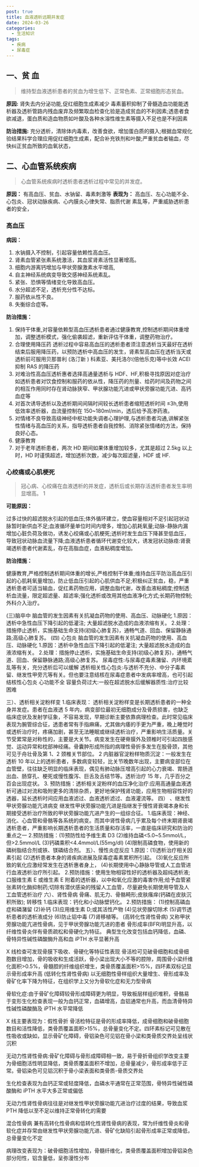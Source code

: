 ```yaml
---
post: true
title: 血液透析远期并发症
date: 2024-03-26
categories:
  - 生活知识
tags:
  - 疾病
  - 尿毒症
---
```


## 一、贫 血

> 维持型血液透析患者的贫血为增生低下、正常色素、正常细胞形态贫血。

**原因:** 肾失去内分泌功能,促红细胞生成素减少 毒素蓄积抑制了骨髓造血功能能透析器及透析管路内残血废弃及频繁取血检查化验是造成贫血的不利因素;透患者食欲减退，蛋白质和造血物质如叶酸及各种水溶性维生素等摄入不足也是不利因素

**防治措施:** 充分透析，清除体内毒素，改善食欲，增加蛋白质的摄入;根据血常规化验结果科学合理应用促红细胞生成素，配合补充铁剂和叶酸;严重贫血者输血，尽快纠正贫血所致的血氧状态，

## 二、心血管系统疾病

> 心血管系统疾病时透析患者透析过程中常见的并发症。

**原因：** 有高血压、贫血、水钠留、毒素刺激等
**表现为：** 高血压、左心功能不全、心包炎、冠状动脉疾病、心内膜炎心律失常、脂质代谢 素乱等，严重威胁透析患者的安全，

### 高血压

**病因：**

1. 水钠摄入不控制，引起容量依赖性高血压。
1. 肾素血管紧张素系统激活，其血浆肾素活性显著增高。
1. 细胞内游离钙增加与甲状旁腺激素水平增高,
1. 自主神经系统病变导致交感神经系统素乱。
1. 紧张、恐惧等情绪变化导致高血压。
1. 水分超滤不足，透析充分性不达标。
1. 服药依从性不良。
1. 失衡综合症等。

**防治措施：**

1. 保持干体重,对容量依赖型高血压透析患者通过健康教育,控制透析期间体重增加，调整透析模式，强化偷袭超滤，重新评估干体重，调整药物治疗。
1. 合理使用降压药 透析过程中容易高血压的透析患者须注意透析当天最好在透析结束后服用降压药，以预防透析中高血压的发生，肾素型高血压在透析当天或透析前可服用贝那普利 (洛汀新 ) 科素亚、美托洛尔(倍他乐克)等中长效 ACEI 抑制 RAS 的降压药
1. 对难治性高血压透析惠者选择高通量透析与 HDF、HF,积极寻找原因对症治疗如透析患者对饮食控制和服药的依从性，降压药的剂量、给药时间及药物之间的相互作用同时存在肾动脉狭窄、甲状腺功能亢进或甲状旁腺功能亢进、高钙血症等
1. 对首次诱导透析以及透析期间间隔时间较长透析患者缩短透析时间 ≤3h,使用低效率透析器，血流量控制在 150~180ml/min，透后给予高渗药液。
1. 对情绪不良导致高级神经中枢功能失调者心理护理,与透析患者沟通,讲解紧张性情绪与高血压的关系，指导透析患者自我控制、消除紧张情绪的方法，保持良好心态。
1. 健康教育
1. 对于老年透析患者，两次 HD 期间如果体重增加较多，尤其是超过 2.5kg 以上时，HD 时谨慎超滤，增加透析次数，减少每次超滤量，HDF 或 HF.

### 心绞痛或心肌梗死

> 冠心病、心绞痛在血液透析的并发症，透析后或长期存活透析患者发生率明显增高。 1

**可能原因：**

过多过快的超滤脱水引起的低血压;体外循环建立，使血容量相对不足引起冠状动脉暂时新供血不足;血液循环量单位时间内增多，增加心肌耗氧量;动脉-静脉内漏增加心脏负荷及做功，诱发心绞痛或心肌梗死;透析时发生血压下降甚至低血压，导致冠状动脉血流量下降;血液透析患者循环代谢变化较大，诱发冠状动脉痉:肾衰竭透析患者代谢紊乱，存在高脂血症，血液粘稠度增加。

**防治措施：**

健康教育,严格控制透析期间体重的增长,严格控制干体重;维持血压平防治高血压引起的心肌耗氧量增加，防止低血压引起的心肌供血不足;积极纠正贫血，稳，严重透析患者可适当输血，促红素药物应用，调整血脂代谢，改善血液粘稠度;控制透析血流量，限定超滤量、超滤率;强化透析或改用其他血液净化方式;长期药物控制;外科介入治疗。

(三)脑卒中
脑血管的发生因素有关抗凝血药物的使用、高血压、动脉硬化 1.原因：透析中急性血压下降引起的低灌注; 大量超滤脱水造成的血液浓缩有关。 2.处理：措施停止透析，实施基础生命支持(初级心肺复苏)，通畅气道、回血、保留静脉通路;高级心肺复苏。
(四) 心包炎
脑血管的发生因素有关抗凝血药物的使用、高血压、动脉硬化 1.原因：透析中急性血压下降引起的低灌注; 大量超滤脱水造成的血液浓缩有关。 2.处理：措施停止透析，实施基础生命支持(初级心肺复苏)，通畅气道、回血、保留静脉通路;高级心肺复苏。
尿毒症性:与尿毒症毒素潴留、内环境紊乱等有关，充分透析后可以缓解
透析相关性心包炎:与透析不充分、中分子毒素留、继发性甲旁亢等有关。但也要注意结核在尿毒症患者中发病率增高，也可引起结核性心包炎
心功能不全
容量负荷过大:一般在超滤脱水后缓解器质性:治疗比较困难

三）、透析相关淀粉样变 1.临床表现： 透析相关淀粉样变是长期透析患者的一种全身并发症。患者在血液透 5 年内，病变部位最初无细胞成分及骨质损害，也缺乏临床症状及发射学征象，不容易发现，早期诊断主要依靠病理检查。此时常见临床表现为腕管综合征，透患者常有手指麻痛，尤其做内痿的手更为严重，晚上睡觉时或透析治疗时，疼痛加剧，甚至无法睡眠或继续透析治疗，严重影响生活质量。关节受累常是对称性的，主要是大关节。病变发生在硬脊膜外及颈椎时可引起四肢感觉、运动异常和枕部神经痛。骨囊肿形成所指的病理性骨折多发生在股骨颈，其他可见于舟壮骨及第 1、2 颈椎关节部位。
2 内脏器官淀粉样物质沉淀：一般发生在透析 10 年以上的透析患者，多数病变较轻，比关节晚数年出现，主要病变部位在血管壁，往往缺乏明显的临床表现，偶见有肺动脉压增高引起的心力衰竭、胃肠道出血、肠穿孔、梗死或慢性腹泻、巨舌及舌结节等。透析治疗 15 年，几乎百分之百会出现症状。 3. 预防措施：透析相关淀粉样的血压净化治疗:应用高通量血液透析可通过对流和吸附更多的清除杂质，更好地保护残肾功能，应用生物相容性好的透器，延长透析时间应用血液滤过、血液透析滤过、血液灌流等。
四） 、继发性甲状旁腺功能亢进病变
继发性甲状旁腺功能亢进是指继发于慢性肾衰竭本身和长期接受透析治疗所致的甲状旁腺功能亢进产生的一组综合征。 1.临床表现：神经、消化、心血管和骨骼等各系统的病变。而其中肾性骨病几乎累及每个终末期肾衰竭透析患者，严重影响长期透析患者的生活质量和存活率，一直是临床研究和防治的重点之一 2.预防措施：(1)预防性给予维生素 D3
(2)维持血磷<5.0~5.5mmol/L，但>2.5mmol/L
(3)钙磷乘积<4.4mmol/L(55mg/dl)
(4)限制高磷食物，使用新的磷树脂结合剂或铁、镁磷结合剂。
五）、慢性炎症反应 1.原因：(1)透析治疗相关因素引起
(2)透析患者本身的肾疾病进展及尿毒症毒素累积所引起。
(3)氧化反应所致的氧化应激经常发生在透析惠者身上，
(4)长期使用中心静脉导管或人工血管进行血液透析治疗所引起。 2.预防措施：使用生物相容性好的透析器及超纯透析液;口服维生素 E 或维生素 E 附着的透析器，以中和氧化应激的毒害作用;给予血管紧张素转化酶抑制药;切除有潜伏感染的残留人工血管，尽量避免长期使用导管及人工血管透析治疗
六）、肾性骨病
骨痛、肌无力、骨骼畸形;皮肤瘙痒(钙磷在皮肤沉积所致); 转移性 1.临床表现：钙化和小动脉壁钙化。 2.预防措施：
(1)控制高磷血症和磷潴留
(2)补钙
(3)应用维生素 D;或其活性产物
(4)见状旁腺切除术
(5)调节透析患者的透析液成分
(6)防止铝中毒
(7)肾移植等。
(高转化性肾性骨病)
又称甲状旁腺功能亢进性骨病，见于甲状旁腺功能亢进的患者
骨形成率(BFR)明显升高，以纤维性骨炎伴有骨质疏松和骨硬化为特征。
典型生化改变包括血钙降低，血磷、骨特异性碱性磷酸酶升高和血 iPTH 水平显著升高

X 线检查可发现骨膜下吸收、骨硬化等特征性表现
骨活检可见破骨细胞和成骨细胞数目增加，骨的吸收和生成活跃，骨小梁出现大小不等的腔隙，周围骨小梁纤维化面积>0.5%，骨髓腔的纤维组织增生，类骨质覆盖面积>15%，四环素双标记显示骨形成率升高
(低转化性肾性骨病)
以无细胞性骨样组织大量增生、骨形成率及骨矿化率下降为特征，在组织学上又分为骨软化症和无力型骨病

骨软化症:由于骨矿化障碍较骨形成障碍更为明显，导致板层样组织堆积，骨骼易于变形生化检查表现一般为血钙正常，血磷增高，血铝通常也升高，而血清骨特异性碱性磷酸酶及 iPTH 水平常降低

X 线主要表现为：假性骨折
骨活检特征是骨的形成率降低，成骨细胞和破骨细胞数目和活性降低，类骨质覆盖面积>15%，总骨量变化不定。四环素标记可见散在性吸收或缺如，显示骨矿化障碍，骨铝染色可见铝在骨小梁和类骨质交界处呈线状沉积

无动力性肾性骨病:骨矿化障碍与骨形成障碍相一致，易于骨折骨组织学改变主要为骨细胞活性明显降低，类骨质覆盖面积不增加，总骨量减少，骨形成率低于正常。骨铝染色可见铝沉积于骨小梁表面和类骨质-骨质交界处

生化检查表现为血钙正常或轻度降低，血磷水平通常在正常范围，骨特异性碱性磷酸酶和 iPTH 水平大多正常或偏低

无动力性肾性骨病往往是对继发性甲状旁腺功能亢进治疗过度的结果，导致血浆 PTH 降低以至不足以维持正常骨转化的需要

混合性骨病
兼有高转化性骨病和低转化性肾性骨病的表现，常为纤维性骨炎和骨软化症并存常由继发性甲状旁腺功能亢进、骨矿化缺陷引起骨形成率正常或降低，总骨量变化不定

病理改变表现为：破骨细胞活性增加，骨髓纤维化，类骨质覆盖面积增加骨铝染色部分阳性，铝含量低，呈弥漫性分布
